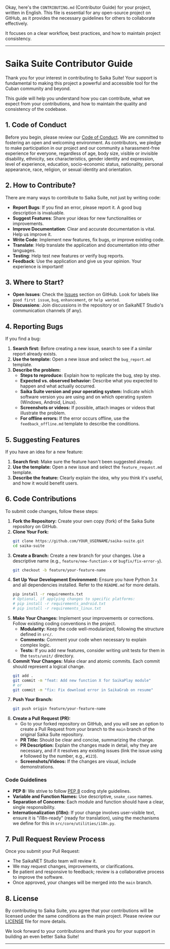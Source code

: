Okay, here's the `CONTRIBUTING.md` (Contributor Guide) for your project, written in English. This file is essential for any open-source project on GitHub, as it provides the necessary guidelines for others to collaborate effectively.

It focuses on a clear workflow, best practices, and how to maintain project consistency.

-----

# Saika Suite Contributor Guide

Thank you for your interest in contributing to Saika Suite\! Your support is fundamental to making this project a powerful and accessible tool for the Cuban community and beyond.

This guide will help you understand how you can contribute, what we expect from your contributions, and how to maintain the quality and consistency of the codebase.

## 1\. Code of Conduct

Before you begin, please review our [Code of Conduct](https://www.google.com/search?q=CODE_OF_CONDUCT.md). We are committed to fostering an open and welcoming environment. As contributors, we pledge to make participation in our project and our community a harassment-free experience for everyone, regardless of age, body size, visible or invisible disability, ethnicity, sex characteristics, gender identity and expression, level of experience, education, socio-economic status, nationality, personal appearance, race, religion, or sexual identity and orientation.

## 2\. How to Contribute?

There are many ways to contribute to Saika Suite, not just by writing code:

  * **Report Bugs**: If you find an error, please report it. A good bug description is invaluable.
  * **Suggest Features**: Share your ideas for new functionalities or improvements.
  * **Improve Documentation**: Clear and accurate documentation is vital. Help us improve it.
  * **Write Code**: Implement new features, fix bugs, or improve existing code.
  * **Translate**: Help translate the application and documentation into other languages.
  * **Testing**: Help test new features or verify bug reports.
  * **Feedback**: Use the application and give us your opinion. Your experience is important\!

## 3\. Where to Start?

  * **Open Issues**: Check the [Issues](https://www.google.com/search?q=https://github.com/SaikaNET-Studio/saika-suite/issues) section on GitHub. Look for labels like `good first issue`, `bug`, `enhancement`, or `help wanted`.
  * **Discussions**: Join discussions in the repository or on SaikaNET Studio's communication channels (if any).

## 4\. Reporting Bugs

If you find a bug:

1.  **Search first:** Before creating a new issue, search to see if a similar report already exists.
2.  **Use the template:** Open a new issue and select the `bug_report.md` template.
3.  **Describe the problem:**
      * **Steps to reproduce:** Explain how to replicate the bug, step by step.
      * **Expected vs. observed behavior:** Describe what you expected to happen and what actually occurred.
      * **Saika Suite version and your operating system:** Indicate which software version you are using and on which operating system (Windows, Android, Linux).
      * **Screenshots or videos:** If possible, attach images or videos that illustrate the problem.
      * **For offline errors:** If the error occurs offline, use the `feedback_offline.md` template to describe the conditions.

## 5\. Suggesting Features

If you have an idea for a new feature:

1.  **Search first:** Make sure the feature hasn't been suggested already.
2.  **Use the template:** Open a new issue and select the `feature_request.md` template.
3.  **Describe the feature:** Clearly explain the idea, why you think it's useful, and how it would benefit users.

## 6\. Code Contributions

To submit code changes, follow these steps:

1.  **Fork the Repository:** Create your own copy (fork) of the Saika Suite repository on GitHub.
2.  **Clone Your Fork:**
    ```bash
    git clone https://github.com/YOUR_USERNAME/saika-suite.git
    cd saika-suite
    ```
3.  **Create a Branch:** Create a new branch for your changes. Use a descriptive name (e.g., `feature/new-function-x` or `bugfix/fix-error-y`).
    ```bash
    git checkout -b feature/your-feature-name
    ```
4.  **Set Up Your Development Environment:** Ensure you have Python 3.x and all dependencies installed. Refer to the `README.md` for more details.
    ```bash
    pip install -r requirements.txt
    # Optional, if applying changes to specific platforms:
    # pip install -r requirements_android.txt
    # pip install -r requirements_linux.txt
    ```
5.  **Make Your Changes:** Implement your improvements or corrections. Follow existing coding conventions in the project.
      * **Modularity:** Keep the code well-modularized, following the structure defined in `src/`.
      * **Comments:** Comment your code when necessary to explain complex logic.
      * **Tests:** If you add new features, consider writing unit tests for them in the `tests/unit/` directory.
6.  **Commit Your Changes:** Make clear and atomic commits. Each commit should represent a logical change.
    ```bash
    git add .
    git commit -m "feat: Add new function X for SaikaPlay module"
    # or
    git commit -m "fix: Fix download error in SaikaGrab on resume"
    ```
7.  **Push Your Branch:**
    ```bash
    git push origin feature/your-feature-name
    ```
8.  **Create a Pull Request (PR):**
      * Go to your forked repository on GitHub, and you will see an option to create a Pull Request from your branch to the `main` branch of the original Saika Suite repository.
      * **PR Title:** Should be clear and concise, summarizing the change.
      * **PR Description:** Explain the changes made in detail, why they are necessary, and if it resolves any existing issues (link the issue using `#` followed by the number, e.g., `#123`).
      * **Screenshots/Videos:** If the changes are visual, include demonstrations.

### Code Guidelines

  * **PEP 8:** We strive to follow [PEP 8](https://peps.python.org/pep-0008/) coding style guidelines.
  * **Variable and Function Names:** Use descriptive, `snake_case` names.
  * **Separation of Concerns:** Each module and function should have a clear, single responsibility.
  * **Internationalization (i18n):** If your change involves user-visible text, ensure it is "i18n-ready" (ready for translation), using the mechanisms we define for this in `src/core/utilities/i18n.py`.

## 7\. Pull Request Review Process

Once you submit your Pull Request:

  * The SaikaNET Studio team will review it.
  * We may request changes, improvements, or clarifications.
  * Be patient and responsive to feedback; review is a collaborative process to improve the software.
  * Once approved, your changes will be merged into the `main` branch.

## 8\. License

By contributing to Saika Suite, you agree that your contributions will be licensed under the same conditions as the main project. Please review our [LICENSE](https://www.google.com/search?q=LICENSE) file for more details.

We look forward to your contributions and thank you for your support in building an even better Saika Suite\!

-----

